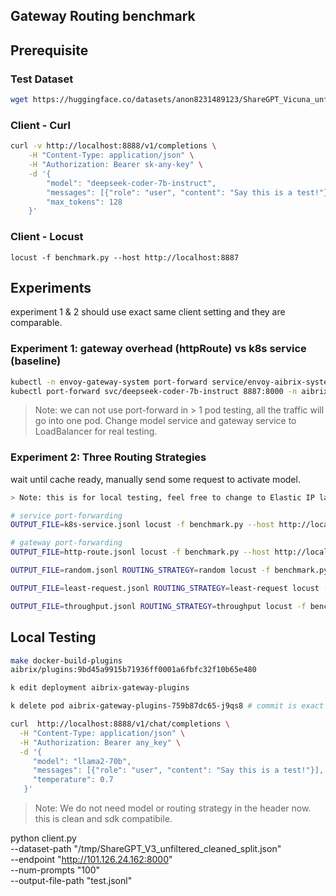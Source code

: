 ## Gateway Routing benchmark

## Prerequisite

### Test Dataset

```bash
wget https://huggingface.co/datasets/anon8231489123/ShareGPT_Vicuna_unfiltered/blob/main/ShareGPT_V3_unfiltered_cleaned_split.json
```

### Client - Curl

```bash
curl -v http://localhost:8888/v1/completions \
    -H "Content-Type: application/json" \
    -H "Authorization: Bearer sk-any-key" \
    -d '{
        "model": "deepseek-coder-7b-instruct",
        "messages": [{"role": "user", "content": "Say this is a test!"}],
        "max_tokens": 128
    }'
```

### Client - Locust

```
locust -f benchmark.py --host http://localhost:8887
```

## Experiments

experiment 1 & 2 should use exact same client setting and they are comparable.

### Experiment 1: gateway overhead (httpRoute) vs k8s service (baseline)

```bash
kubectl -n envoy-gateway-system port-forward service/envoy-aibrix-system-aibrix-eg-903790dc 8888:80
kubectl port-forward svc/deepseek-coder-7b-instruct 8887:8000 -n aibrix-system
```

> Note: we can not use port-forward in > 1 pod testing, all the traffic will go into one pod.
> Change model service and gateway service to LoadBalancer for real testing.

### Experiment 2: Three Routing Strategies

wait until cache ready, manually send some request to activate model.

```bash
> Note: this is for local testing, feel free to change to Elastic IP later.

# service port-forwarding
OUTPUT_FILE=k8s-service.jsonl locust -f benchmark.py --host http://localhost:8887 --headless --users 30 --spawn-rate 0.08 --run-time 10m --csv benchmark_gateway_httproute.csv --csv-full-history --logfile benchmark_gateway_httproute.log

# gateway port-forwarding
OUTPUT_FILE=http-route.jsonl locust -f benchmark.py --host http://localhost:8888 --headless --users 30 --spawn-rate 0.08 --run-time 10m --csv benchmark_gateway_httproute.csv --csv-full-history --logfile benchmark_gateway_httproute.log

OUTPUT_FILE=random.jsonl ROUTING_STRATEGY=random locust -f benchmark.py --host http://localhost:8888 --headless --users 30 --spawn-rate 0.08 --run-time 10m --csv benchmark_gateway_random.csv --csv-full-history --logfile benchmark_gateway_random.log

OUTPUT_FILE=least-request.jsonl ROUTING_STRATEGY=least-request locust -f benchmark.py --host http://localhost:8888 --headless --users 30 --spawn-rate 0.08 --run-time 10m --csv benchmark_gateway_least_request.csv --csv-full-history --logfile benchmark_gateway_least_request.log

OUTPUT_FILE=throughput.jsonl ROUTING_STRATEGY=throughput locust -f benchmark.py --host http://localhost:8888 --headless --users 30 --spawn-rate 0.08 --run-time 10m --csv benchmark_gateway_throughput.csv --csv-full-history --logfile benchmark_gateway_throughput.log
```

## Local Testing

```bash
make docker-build-plugins
aibrix/plugins:9bd45a9915b71936ff0001a6fbfc32f10b65e480

k edit deployment aibrix-gateway-plugins

k delete pod aibrix-gateway-plugins-759b87dc65-j9qs8 # commit is exact same, we just need to update once
```

```bash
curl  http://localhost:8888/v1/chat/completions \
  -H "Content-Type: application/json" \
  -H "Authorization: Bearer any_key" \
  -d '{
     "model": "llama2-70b",
     "messages": [{"role": "user", "content": "Say this is a test!"}],
     "temperature": 0.7
   }'
```

> Note: We do not need model or routing strategy in the header now. this is clean and sdk compatibile.

python client.py \
--dataset-path "/tmp/ShareGPT_V3_unfiltered_cleaned_split.json" \
--endpoint "http://101.126.24.162:8000" \
--num-prompts "100" \
--output-file-path "test.jsonl"